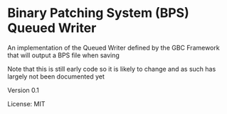 # Binary Patching System (BPS) Queued Writer
An implementation of the Queued Writer defined by the GBC Framework that will output a BPS file when saving

Note that this is still early code so it is likely to change and as such has largely not been documented yet

Version 0.1

License: MIT
